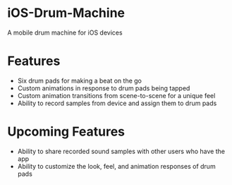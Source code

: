 # iOS-Drum-Machine
A mobile drum machine for iOS devices

# Features
- Six drum pads for making a beat on the go
- Custom animations in response to drum pads being tapped
- Custom animation transitions from scene-to-scene for a unique feel
- Ability to record samples from device and assign them to drum pads

# Upcoming Features
- Ability to share recorded sound samples with other users who have the app
- Ability to customize the look, feel, and animation responses of drum pads

